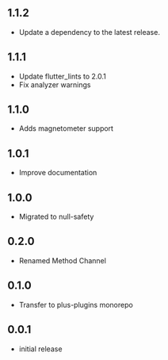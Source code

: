 ## 1.1.2

 - Update a dependency to the latest release.

## 1.1.1

- Update flutter_lints to 2.0.1
- Fix analyzer warnings

## 1.1.0

- Adds magnetometer support

## 1.0.1

- Improve documentation

## 1.0.0

- Migrated to null-safety

## 0.2.0

- Renamed Method Channel

## 0.1.0

- Transfer to plus-plugins monorepo

## 0.0.1

- initial release
